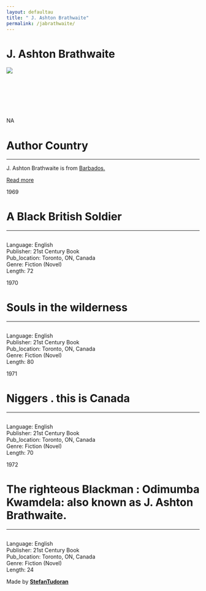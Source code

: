 ```yaml
---
layout: defaultau
title: " J. Ashton Brathwaite"
permalink: /jabrathwaite/
---
```

<!-- partial:index.partial.html -->
<div class="content">
    <h1> J. Ashton Brathwaite</h1>
    <div class="quote">
        <div><img src="NA" class="logo"></div>
    </div>
    <div class="timeline">
        <div style="padding-bottom:100px;"></div>
        <div class="block">
            <div class="date right"><p class="right"> NA </p></div>
            <div class="dot"></div>
            <div class="left first">
            <div class="author_country">
                <h1>Author Country</h1><hr>
          <div class="aclocation">  <p> J. Ashton Brathwaite is from <a href="{{ site.baseurl }}/12">Barbados.</a></p></div>
                <div class="acreadmore"><a href="https://en.wikipedia.org/wiki/Odimumba_Kwamdela" target="_blank">Read more</a></div>
            </div>
            </div>
        </div>
        <div class="block">
            <div class="date left"><p class="left">1969</p></div>
            <div class="dot"></div>
            <div class="right">
                <h1>A Black British Soldier</h1><hr>
                <p><img src=""></p>
                <p>
                Language: English<br/>
                Publisher: 21st Century Book<br/>
                Pub_location: Toronto, ON, Canada<br/>
                Genre: Fiction (Novel)<br/>
                Length: 72</p>
            </div>
        </div>
        <div class="block">
            <div class="date right"><p class="right">1970</p></div>
            <div class="dot"></div>
            <div class="left hide">
                <h1>Souls in the wilderness</h1><hr>
                <p><img src=""></p>
                <p>Language: English<br/>
                Publisher: 21st Century Book<br/>
                Pub_location: Toronto, ON, Canada<br/>
                Genre: Fiction (Novel)<br/>
                Length: 80</p>
            </div>
        </div>
        <div class="block">
            <div class="date left"><p class="left">1971</p></div>
            <div class="dot"></div>
            <div class="right hide">
                <h1>Niggers . this is Canada</h1><hr>
                <p><img src=""></p>
                <p>Language: English<br/>
                Publisher: 21st Century Book<br/>
                Pub_location: Toronto, ON, Canada<br/>
                Genre: Fiction (Novel)<br/>
                Length: 70</p>
            </div>
        </div>
        <div class="block">
            <div class="date right"><p class="right">1972</p></div>
            <div class="dot"></div>
            <div class="left hide">
                <h1>The righteous Blackman : Odimumba Kwamdela: also known as J. Ashton Brathwaite.</h1><hr>
                <p><img src=""></p>
                <p>Language: English<br/>
                Publisher: 21st Century Book<br/>
                Pub_location: Toronto, ON, Canada<br/>
                Genre: Fiction (Novel)<br/>
                Length: 24</p>
            </div>
        </div>
        <div id="footer">
        <p id="copyright">Made by&nbsp;<strong><a href="https://www.linkedin.com/in/nicolae-stefan-tudoran-b02291127/" target="_blank">StefanTudoran</a></strong></p>
    </div>
</div>
<!-- partial -->
  <script src='https://cdnjs.cloudflare.com/ajax/libs/jquery/3.1.1/jquery.min.js'></script><script  src="assets/js/authorscript.js"></script>
